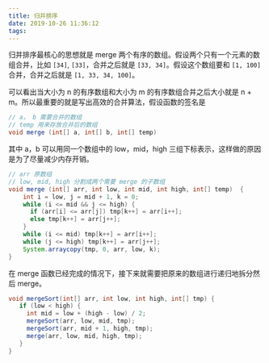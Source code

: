```yaml
---
title: 归并排序
date: 2019-10-26 11:36:12
tags: 
---
```


归并排序最核心的思想就是 merge 两个有序的数组。假设两个只有一个元素的数组合并，比如 `[34]`, `[33]`，合并之后就是 `[33, 34]`。假设这个数组要和 `[1, 100]` 合并，合并之后就是 `[1, 33, 34, 100]`。

可以看出当大小为 n 的有序数组和大小为 m 的有序数组合并之后大小就是 n + m。所以最重要的就是写出高效的合并算法，假设函数的签名是 

```java
// a， b 需要合并的数组
// temp 用来存放合并后的数组
void merge (int[] a, int[] b, int[] temp) 
```

其中 a，b 可以用同一个数组中的 low，mid，high 三组下标表示，这样做的原因是为了尽量减少内存开销。

```java
// arr 原数组
// low, mid, high 分割成两个需要 merge 的子数组
void merge (int[] arr, int low, int mid, int high, int[] temp)  {
    int i = low, j = mid + 1, k = 0;
    while (i <= mid && j <= high) {
      if (arr[i] <= arr[j]) tmp[k++] = arr[i++];
      else tmp[k++] = arr[j++];
    }
    while (i <= mid) tmp[k++] = arr[i++];
    while (j <= high) tmp[k++] = arr[j++];
    System.arraycopy(tmp, 0, arr, low, k);
}
```
在 merge 函数已经完成的情况下，接下来就需要把原来的数组进行递归地拆分然后 merge。

```java
void mergeSort(int[] arr, int low, int high, int[] tmp) {
   if (low < high) {
     int mid = low + (high - low) / 2;
     mergeSort(arr, low, mid, tmp);
     mergeSort(arr, mid + 1, high, tmp);
     merge(arr, low, mid, high, tmp);
   }
}
```
